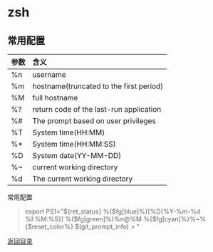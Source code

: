 # zsh

## 常用配置
|参数|含义|
|:---|:---|
|%n|username|
|%m|hostname(truncated to the first period)|
|%M|full hostname|
|%?|return code of the last-run application|
|%#|The prompt based on user privileges|
|%T|System time(HH:MM)|
|%*|System time(HH:MM:SS)|
|%D|System date(YY-MM-DD)|
|%~|current working directory|
|%d|The current working directory|
常用配置
> export PS1="\${ret_status} %{\$fg[blue]%}[%D{%Y-%m-%d %I:%M:%S}] %{\$fg[green]%}%n@%M %{\$fg[cyan]%}%~%{\$reset_color%} \$(git_prompt_info)
\> "

[返回目录](../CONTENTS.md)